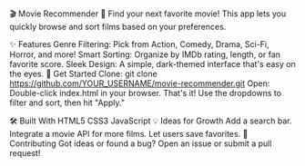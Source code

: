 🎬 Movie Recommender 🍿
Find your next favorite movie! This app lets you quickly browse and sort films based on your preferences.

✨ Features
Genre Filtering: Pick from Action, Comedy, Drama, Sci-Fi, Horror, and more!
Smart Sorting: Organize by IMDb rating, length, or fan favorite score.
Sleek Design: A simple, dark-themed interface that's easy on the eyes.
🚀 Get Started
Clone: git clone https://github.com/YOUR_USERNAME/movie-recommender.git
Open: Double-click index.html in your browser.
That's it! Use the dropdowns to filter and sort, then hit "Apply."

🛠️ Built With
HTML5
CSS3
JavaScript
💡 Ideas for Growth
Add a search bar.
Integrate a movie API for more films.
Let users save favorites.
🤝 Contributing
Got ideas or found a bug? Open an issue or submit a pull request!
